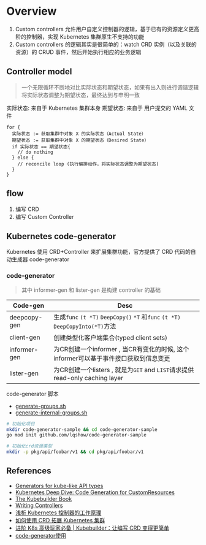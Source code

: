 # Overview

1. Custom controllers 允许用户自定义控制器的逻辑，基于已有的资源定义更高阶的控制器，实现 Kubernetes 集群原生不支持的功能
2. Custom controllers 的逻辑其实是很简单的：watch CRD 实例（以及关联的资源）的 CRUD 事件，然后开始执行相应的业务逻辑


## Controller model

> 一个无限循环不断地对比实际状态和期望状态，如果有出入则进行调谐逻辑将实际状态调整为期望状态，最终达到与申明一致

实际状态: 来自于 Kubernetes 集群本身
期望状态: 来自于 用户提交的 YAML 文件


```golang
for {
  实际状态 := 获取集群中对象 X 的实际状态（Actual State）
  期望状态 := 获取集群中对象 X 的期望状态（Desired State）
  if 实际状态 == 期望状态{
    // do nothing
  } else {
    // reconcile loop (执行编排动作，将实际状态调整为期望状态)
  }
}
```

## flow

1. 编写 CRD
2. 编写 Custom Controller


## Kubernetes code-generator

Kubernetes 使用 CRD+Controller 来扩展集群功能，官方提供了 CRD 代码的自动生成器 code-generator


### code-generator

> 其中 informer-gen 和 lister-gen 是构建 controller 的基础

| Code-gen     | Desc                                                         |
| ------------ | ------------------------------------------------------------ |
| deepcopy-gen | 生成`func` `(t *T)` `DeepCopy()` `*T` 和`func` `(t *T)` `DeepCopyInto(*T)`方法 |
| client-gen   | 创建类型化客户端集合(typed client sets)                      |
| informer-gen | 为CR创建一个informer , 当CR有变化的时候, 这个informer可以基于事件接口获取到信息变更 |
| lister-gen   | 为CR创建一个listers , 就是为`GET` and `LIST`请求提供read-only caching layer |


code-generator 脚本

- [generate-groups.sh](https://github.com/kubernetes/code-generator/blob/master/generate-groups.sh)
- [generate-internal-groups.sh](https://github.com/kubernetes/code-generator/blob/master/generate-internal-groups.sh)


```bash
# 初始化项目
mkdir code-generator-sample && cd code-generator-sample
go mod init github.com/lqshow/code-generator-sample

# 初始化crd资源类型
mkdir -p pkg/api/foobar/v1 && cd pkg/api/foobar/v1
```

## References

- [Generators for kube-like API types](https://github.com/kubernetes/code-generator)
- [Kubernetes Deep Dive: Code Generation for CustomResources](https://blog.openshift.com/kubernetes-deep-dive-code-generation-customresources/)
- [The Kubebuilder Book](https://book.kubebuilder.io/introduction.html)
- [Writing Controllers](https://github.com/kubernetes/community/blob/8decfe4/contributors/devel/controllers.md)
- [浅析 Kubernetes 控制器的工作原理](https://www.yangcs.net/posts/a-deep-dive-into-kubernetes-controllers/)
- [如何使用 CRD 拓展 Kubernetes 集群](https://mp.weixin.qq.com/s/UJ6H686h_r2w_C1XS116Lw)
- [进阶 K8s 高级玩家必备 | Kubebuilder：让编写 CRD 变得更简单](https://mp.weixin.qq.com/s/UzEcj2eXKM0m8f4XzZCYAA)
- [code-generator使用](https://tangxusc.github.io/blog/2019/05/code-generator%E4%BD%BF%E7%94%A8/)
